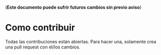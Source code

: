 (**Este documento puede sufrir futuros cambios sin previo aviso**)

# Como contribuir

Todas las contribuciones están abiertas. Para hacer una, solamente crea una pull request con el/los cambios.